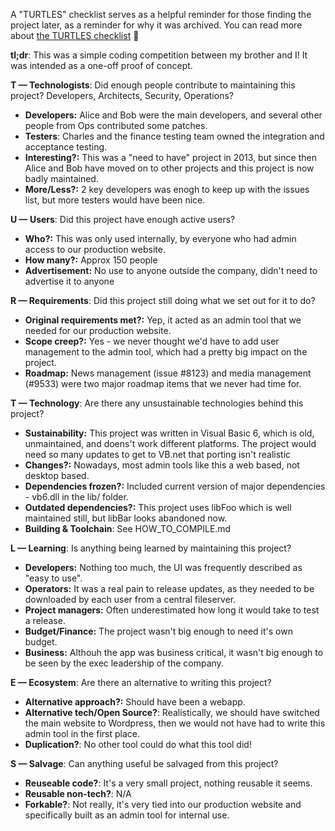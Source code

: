 A "TURTLES" checklist serves as a helpful reminder for those finding the project later, as a reminder for why it was archived. You can read more about [the TURTLES checklist](https://github.com/jamesread/TURTLES) :turtle: 

**tl;dr**: This was a simple coding competition between my brother and I! It was intended as a one-off proof of concept. 

**T — Technologists**:  Did enough people contribute to maintaining this project? Developers, Architects, Security, Operations?
- **Developers:** Alice and Bob were the main developers, and several other people from Ops contributed some patches. 
- **Testers**: Charles and the finance testing team owned the integration and acceptance testing. 
- **Interesting?:** This was a "need to have" project in 2013, but since then Alice and Bob have moved on to other projects and this project is now badly maintained. 
- **More/Less?:** 2 key developers was enogh to keep up with the issues list, but more testers would have been nice. 

**U — Users**: Did this project have enough active users?
- **Who?:** This was only used internally, by everyone who had admin access to our production website. 
- **How many?:** Approx 150 people
- **Advertisement:** No use to anyone outside the company, didn't need to advertise it to anyone

**R — Requirements**: Did this project still doing what we set out for it to do?
- **Original requirements met?:** Yep, it acted as an admin tool that we needed for our production website. 
- **Scope creep?:** Yes - we never thought we'd have to add user management to the admin tool, which had a pretty big impact on the project. 
- **Roadmap:** News management (issue #8123) and media management (#9533) were two major roadmap items that we never had time for. 

**T — Technology**: Are there any unsustainable technologies behind this project?
- **Sustainability:** This project was written in Visual Basic 6, which is old, unmaintained, and doens't work different platforms. The project would need so many updates to get to VB.net that porting isn't realistic
- **Changes?:** Nowadays, most admin tools like this a web based, not desktop based. 
- **Dependencies frozen?:** Included current version of major dependencies - vb6.dll in the lib/ folder. 
- **Outdated dependencies?:** This project uses libFoo which is well maintained still, but libBar looks abandoned now. 
- **Building & Toolchain**: See HOW_TO_COMPILE.md

**L — Learning**: Is anything being learned by maintaining this project?
- **Developers:** Nothing too much, the UI was frequently described as "easy to use". 
- **Operators:** It was a real pain to release updates, as they needed to be downloaded by each user from a central fileserver.
- **Project managers:** Often underestimated how long it would take to test a release. 
- **Budget/Finance:** The project wasn't big enough to need it's own budget.
- **Business:** Althouh the app was business critical, it wasn't big enough to be seen by the exec leadership of the company. 

**E — Ecosystem**: Are there an alternative to writing this project?
- **Alternative approach?:** Should have been a webapp.
- **Alternative tech/Open Source?**: Realistically, we should have switched the main website to Wordpress, then we would not have had to write this admin tool in the first place. 
- **Duplication?**: No other tool could do what this tool did!

**S — Salvage**: Can anything useful be salvaged from this project?
- **Reuseable code?**: It's a very small project, nothing reusable it seems.
- **Reusable non-tech?**: N/A
- **Forkable?**: Not really, it's very tied into our production website and specifically built as an admin tool for internal use. 
